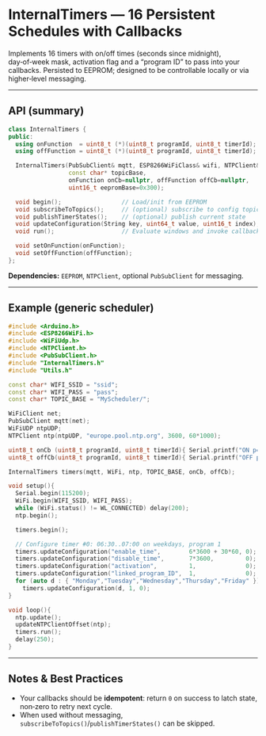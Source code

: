 # InternalTimers — 16 Persistent Schedules with Callbacks

Implements 16 timers with on/off times (seconds since midnight), day‑of‑week mask, activation flag and a “program ID” to pass into your callbacks. Persisted to EEPROM; designed to be controllable locally or via higher‑level messaging.

---

## API (summary)

```cpp
class InternalTimers {
public:
  using onFunction  = uint8_t (*)(uint8_t programId, uint8_t timerId);
  using offFunction = uint8_t (*)(uint8_t programId, uint8_t timerId);

  InternalTimers(PubSubClient& mqtt, ESP8266WiFiClass& wifi, NTPClient& ntp,
                 const char* topicBase,
                 onFunction onCb=nullptr, offFunction offCb=nullptr,
                 uint16_t eepromBase=0x300);

  void begin();                 // Load/init from EEPROM
  void subscribeToTopics();     // (optional) subscribe to config topics
  void publishTimerStates();    // (optional) publish current state
  void updateConfiguration(String key, uint64_t value, uint16_t index);
  void run();                   // Evaluate windows and invoke callbacks

  void setOnFunction(onFunction);
  void setOffFunction(offFunction);
};
```

**Dependencies:** `EEPROM`, `NTPClient`, optional `PubSubClient` for messaging.

---

## Example (generic scheduler)

```cpp
#include <Arduino.h>
#include <ESP8266WiFi.h>
#include <WiFiUdp.h>
#include <NTPClient.h>
#include <PubSubClient.h>
#include "InternalTimers.h"
#include "Utils.h"

const char* WIFI_SSID = "ssid";
const char* WIFI_PASS = "pass";
const char* TOPIC_BASE = "MyScheduler/";

WiFiClient net;
PubSubClient mqtt(net);
WiFiUDP ntpUDP;
NTPClient ntp(ntpUDP, "europe.pool.ntp.org", 3600, 60*1000);

uint8_t onCb (uint8_t programId, uint8_t timerId){ Serial.printf("ON p=%u t=%u\n", programId, timerId); return 0; }
uint8_t offCb(uint8_t programId, uint8_t timerId){ Serial.printf("OFF p=%u t=%u\n", programId, timerId); return 0; }

InternalTimers timers(mqtt, WiFi, ntp, TOPIC_BASE, onCb, offCb);

void setup(){
  Serial.begin(115200);
  WiFi.begin(WIFI_SSID, WIFI_PASS);
  while (WiFi.status() != WL_CONNECTED) delay(200);
  ntp.begin();

  timers.begin();

  // Configure timer #0: 06:30..07:00 on weekdays, program 1
  timers.updateConfiguration("enable_time",        6*3600 + 30*60, 0);
  timers.updateConfiguration("disable_time",       7*3600,         0);
  timers.updateConfiguration("activation",         1,              0);
  timers.updateConfiguration("linked_program_ID",  1,              0);
  for (auto d : { "Monday","Tuesday","Wednesday","Thursday","Friday" })
    timers.updateConfiguration(d, 1, 0);
}

void loop(){
  ntp.update();
  updateNTPClientOffset(ntp);
  timers.run();
  delay(250);
}
```

---

## Notes & Best Practices

- Your callbacks should be **idempotent**: return `0` on success to latch state, non‑zero to retry next cycle.
- When used without messaging, `subscribeToTopics()`/`publishTimerStates()` can be skipped.
